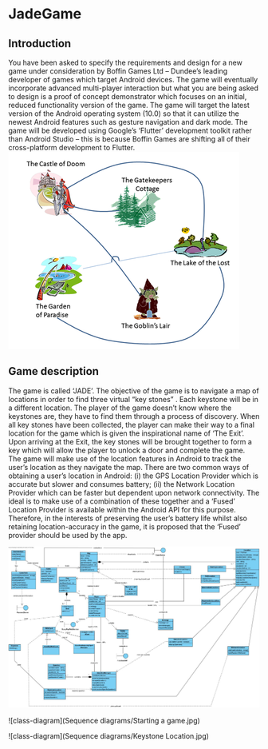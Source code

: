 # JadeGame

## Introduction
You have been asked to specify the requirements and design for a new game under consideration by Boffin Games Ltd – Dundee’s leading developer of games which target Android devices.
The game will eventually incorporate advanced multi-player interaction but what you are being asked to design is a proof of concept demonstrator which focuses on an initial, reduced functionality version of the game. The game will target the latest version of the Android operating system (10.0) so that it can utilize the newest Android features such as gesture navigation and dark mode. The game will be developed using Google’s ‘Flutter’ development toolkit rather than Android Studio – this is because Boffin Games are shifting all of their cross-platform development to Flutter. 
![gamemap.png](gamemap.png)
## Game description
The game is called ‘JADE’. The objective of the game is to navigate a map of locations in order to find three virtual “key stones” . Each keystone will be in a different location. The player of the game doesn’t know where the keystones are, they have to find them through a process of discovery. When all key stones have been collected, the player can make their way to a final location for the game which is given the inspirational name of ‘The Exit’. Upon arriving at the Exit, the key stones will be brought together to form a key which will allow the player to unlock a door and complete the game.
The game will make use of the location features in Android to track the user’s location as they navigate the map. There are two common ways of obtaining a user’s location in Android: (i) the GPS Location Provider which is accurate but slower and consumes battery; (ii) the Network Location Provider which can be faster but dependent upon network connectivity. The ideal is to make use of a combination of these together and a ‘Fused’ Location Provider is available within the Android API for this purpose. Therefore, in the interests of preserving the user’s battery life whilst also retaining location-accuracy in the game, it is proposed that the ‘Fused’ provider should be used by the app. 

![class-diagram](JADE_Game_class_diagram.jpg)

![class-diagram](Sequence diagrams/Starting a game.jpg)

![class-diagram](Sequence diagrams/Keystone Location.jpg)


